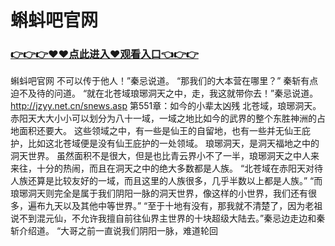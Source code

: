 # 蝌蚪吧官网

### <a href="https://github.com/asidw/xian/issues/1">👉👉👉♥♥点此进入♥观看入口👈👉👉</a>

蝌蚪吧官网
不可以传于他人！”秦忌说道。
    “那我们的大本营在哪里？”
    秦斩有点迫不及待的问道。
    “就在北苍域琅琊洞天之中，走，我这就带你去！”秦忌说道。
http://jzyy.net.cn/snews.asp
第551章：如今的小辈太凶残
    北苍域，琅琊洞天。
    赤阳天大大小小可以划分为八十一域，一域之地比如今的武界的整个东胜神洲的占地面积还要大。
    这些领域之中，有一些是仙王的自留地，也有一些并无仙王庇护，比如这北苍域便是没有仙王庇护的一处领域。
    琅琊洞天，是洞天福地之中的洞天世界。
    虽然面积不是很大，但是也比青云界小不了一半，琅琊洞天之中人来来往，十分的热闹，而且在洞天之中的绝大多数都是人族。
    “北苍域在赤阳天对待人族还算是比较友好的一域，而且这里的人族很多，几乎半数以上都是人族。”
    “而琅琊洞天则完全是属于我们阴阳一脉的洞天世界，像这样的小世界，我们还有很多，遍布九天以及其他中等世界。”
    “至于十地有没有，那我就不清楚了，因为老祖说不到混元仙，不允许我擅自前往仙界主世界的十块超级大陆去。”秦忌边走边和秦斩介绍道。
    “大哥之前一直说我们阴阳一脉，难道轮回
